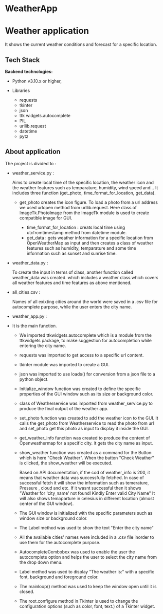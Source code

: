 # WeatherApp

# Weather application

It shows the current weather conditions and forecast for a specific location.

## Tech Stack

**Backend technologies:** 

- Python v3.10.x or higher,

- Libraries

    - requests
    - tkinter
    - json
    - ttk widgets.autocomplete
    - PIL
    - urllib.request
    - datetime
    - pytz



## About application

The project is divided to :

- weather_service.py :

    Aims to create local time of the specific location, the weather icon and the weather features such as temparature, humidity, wind speed and... It includes three function (get_photo, time_format_for_location, get_data). 

    - get_photo creates the icon figure. To load a photo from a url address we used urlopen method from urllib.request. Here class of ImageTk.PhotoImage from the ImageTk module is used to create compatible image for GUI. 

        - time_format_for_location : creats local time using utcfromtimestamp method from datetime module.
        - get_data : gets weather information for a specific location from OpenWeatherMap as input and then creates a class of weather features such as humidity, temparature and some time information such as sunset and sunrise time. 

- weather_data.py :

    To create the input in terms of class, another function called weather_data was created. which includes a weather class which covers all weather features and time features as above mentioned. 

- all_cities.csv : 

    Names of all exixting cities around the world were saved in a .csv file for autocomplete purpose, while the user enters the city name.

- weather_app.py :

- It is the main function.

    - We imported ttkwidgets.autocomplete which is a module from the ttkwidgets package, to make suggestion for autocompletion while entering the city name. 
    - requests was imported to get access to a specific url content.
    - tkinter module was imported to create a GUI.
    - json was imported to use loads() for conversion from a json file to a python object. 
    - Initialize_window function was created to define the specific properties of the GUI window such as its size or background color.
    - class of Weatherservice was imported from weather_service.py to produce the final output of the weather app. 
    - set_photo function was created to add the weather icon to the GUI. It calls the get_photo from Weatherservice to read the photo from url and set_photo get this photo as input to display it inside the GUI. 
    - get_weather_info function was created to produce the content of Openweathermap for a specific city. It gets the city name as input. 
    - show_weather function was created as a command for the Button which is here "Check Weather". When the button "Check Weather" is clicked, the show_weather will be executed. 
    
        Based on API documentation, if the cod of weather_info is 200, it means that weather data was successfully fetched. In case of successful fetch it will show the information such as temerature, Pressure , cloud and etc. If it wasnt successful then it shows "Weather for 'city_name' not found! Kindly Enter valid City Name" It will also shows temaparture in celesius in different location (almost center of the GUI window).

    - The GUI window is initialized with the specific parameters such as window size or background color.
    - The Label method was used to show the text "Enter the city name"
    - All the available cities' names were included in a .csv file inorder to use them for the autocomplete purpose.
    - AutocompleteCombobox was used to enable the user the autocomplete option and helps the user to select the city name from the drop down menu.
    - Label method was used to display "The weather is:" with a specific font, background and foreground color. 
    - The mainloop() method was used to keep the window open until it is closed.
 
    - The root.configure method in Tkinter is used to change the configuration options (such as color, font, text.) of a Tkinter widget.


